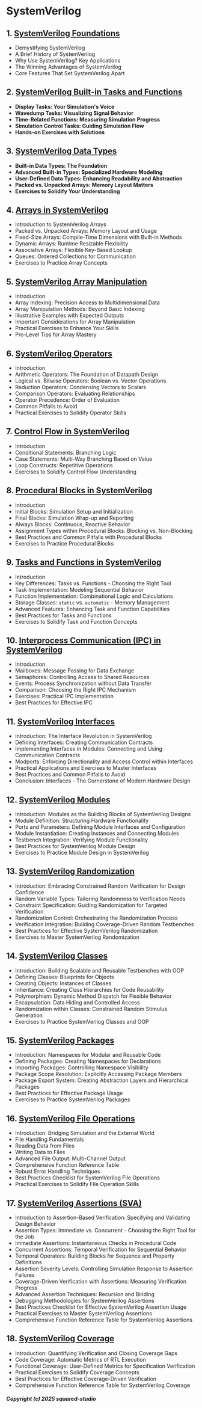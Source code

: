 # SystemVerilog
## 1. [SystemVerilog Foundations](SystemVerilog/chapter_00001.md)
  - Demystifying SystemVerilog
  - A Brief History of SystemVerilog
  - Why Use SystemVerilog? Key Applications
  - The Winning Advantages of SystemVerilog
  - Core Features That Set SystemVerilog Apart
## 2. [SystemVerilog Built-in Tasks and Functions](SystemVerilog/chapter_00002.md)
  - **Display Tasks: Your Simulation's Voice**
  - **Wavedump Tasks: Visualizing Signal Behavior**
  - **Time-Related Functions: Measuring Simulation Progress**
  - **Simulation Control Tasks: Guiding Simulation Flow**
  - **Hands-on Exercises with Solutions**
## 3. [SystemVerilog Data Types](SystemVerilog/chapter_00003.md)
  - **Built-in Data Types: The Foundation**
  - **Advanced Built-in Types: Specialized Hardware Modeling**
  - **User-Defined Data Types: Enhancing Readability and Abstraction**
  - **Packed vs. Unpacked Arrays: Memory Layout Matters**
  - **Exercises to Solidify Your Understanding**
## 4. [Arrays in SystemVerilog](SystemVerilog/chapter_00004.md)
  - Introduction to SystemVerilog Arrays
  - Packed vs. Unpacked Arrays: Memory Layout and Usage
  - Fixed-Size Arrays: Compile-Time Dimensions with Built-in Methods
  - Dynamic Arrays: Runtime Resizable Flexibility
  - Associative Arrays: Flexible Key-Based Lookup
  - Queues: Ordered Collections for Communication
  - Exercises to Practice Array Concepts
## 5. [SystemVerilog Array Manipulation](SystemVerilog/chapter_00005.md)
  - Introduction
  - Array Indexing: Precision Access to Multidimensional Data
  - Array Manipulation Methods: Beyond Basic Indexing
  - Illustrative Examples with Expected Outputs
  - Important Considerations for Array Manipulation
  - Practical Exercises to Enhance Your Skills
  - Pro-Level Tips for Array Mastery
## 6. [SystemVerilog Operators](SystemVerilog/chapter_00006.md)
  - Introduction
  - Arithmetic Operators: The Foundation of Datapath Design
  - Logical vs. Bitwise Operators: Boolean vs. Vector Operations
  - Reduction Operators: Condensing Vectors to Scalars
  - Comparison Operators: Evaluating Relationships
  - Operator Precedence: Order of Evaluation
  - Common Pitfalls to Avoid
  - Practical Exercises to Solidify Operator Skills
## 7. [Control Flow in SystemVerilog](SystemVerilog/chapter_00007.md)
  - Introduction
  - Conditional Statements: Branching Logic
  - Case Statements: Multi-Way Branching Based on Value
  - Loop Constructs: Repetitive Operations
  - Exercises to Solidify Control Flow Understanding
## 8. [Procedural Blocks in SystemVerilog](SystemVerilog/chapter_00008.md)
  - Introduction
  - Initial Blocks: Simulation Setup and Initialization
  - Final Blocks: Simulation Wrap-up and Reporting
  - Always Blocks: Continuous, Reactive Behavior
  - Assignment Types within Procedural Blocks: Blocking vs. Non-Blocking
  - Best Practices and Common Pitfalls with Procedural Blocks
  - Exercises to Practice Procedural Blocks
## 9. [Tasks and Functions in SystemVerilog](SystemVerilog/chapter_00009.md)
  - Introduction
  - Key Differences: Tasks vs. Functions - Choosing the Right Tool
  - Task Implementation: Modeling Sequential Behavior
  - Function Implementation: Combinational Logic and Calculations
  - Storage Classes: `static` vs. `automatic` - Memory Management
  - Advanced Features: Enhancing Task and Function Capabilities
  - Best Practices for Tasks and Functions
  - Exercises to Solidify Task and Function Concepts
## 10. [Interprocess Communication (IPC) in SystemVerilog](SystemVerilog/chapter_00010.md)
  - Introduction
  - Mailboxes: Message Passing for Data Exchange
  - Semaphores: Controlling Access to Shared Resources
  - Events: Process Synchronization without Data Transfer
  - Comparison: Choosing the Right IPC Mechanism
  - Exercises: Practical IPC Implementation
  - Best Practices for Effective IPC
## 11. [SystemVerilog Interfaces](SystemVerilog/chapter_00011.md)
  - Introduction: The Interface Revolution in SystemVerilog
  - Defining Interfaces: Creating Communication Contracts
  - Implementing Interfaces in Modules: Connecting and Using Communication Contracts
  - Modports: Enforcing Directionality and Access Control within Interfaces
  - Practical Applications and Exercises to Master Interfaces
  - Best Practices and Common Pitfalls to Avoid
  - Conclusion: Interfaces - The Cornerstone of Modern Hardware Design
## 12. [SystemVerilog Modules](SystemVerilog/chapter_00012.md)
  - Introduction: Modules as the Building Blocks of SystemVerilog Designs
  - Module Definition: Structuring Hardware Functionality
  - Ports and Parameters: Defining Module Interfaces and Configuration
  - Module Instantiation: Creating Instances and Connecting Modules
  - Testbench Integration: Verifying Module Functionality
  - Best Practices for SystemVerilog Module Design
  - Exercises to Practice Module Design in SystemVerilog
## 13. [SystemVerilog Randomization](SystemVerilog/chapter_00013.md)
  - Introduction: Embracing Constrained Random Verification for Design Confidence
  - Random Variable Types: Tailoring Randomness to Verification Needs
  - Constraint Specification: Guiding Randomization for Targeted Verification
  - Randomization Control: Orchestrating the Randomization Process
  - Verification Integration: Building Coverage-Driven Random Testbenches
  - Best Practices for Effective SystemVerilog Randomization
  - Exercises to Master SystemVerilog Randomization
## 14. [SystemVerilog Classes](SystemVerilog/chapter_00014.md)
  - Introduction: Building Scalable and Reusable Testbenches with OOP
  - Defining Classes: Blueprints for Objects
  - Creating Objects: Instances of Classes
  - Inheritance: Creating Class Hierarchies for Code Reusability
  - Polymorphism: Dynamic Method Dispatch for Flexible Behavior
  - Encapsulation: Data Hiding and Controlled Access
  - Randomization within Classes:  Constrained Random Stimulus Generation
  - Exercises to Practice SystemVerilog Classes and OOP
## 15. [SystemVerilog Packages](SystemVerilog/chapter_00015.md)
  - Introduction: Namespaces for Modular and Reusable Code
  - Defining Packages: Creating Namespaces for Declarations
  - Importing Packages: Controlling Namespace Visibility
  - Package Scope Resolution: Explicitly Accessing Package Members
  - Package Export System: Creating Abstraction Layers and Hierarchical Packages
  - Best Practices for Effective Package Usage
  - Exercises to Practice SystemVerilog Packages
## 16. [SystemVerilog File Operations](SystemVerilog/chapter_00016.md)
  - Introduction: Bridging Simulation and the External World
  - File Handling Fundamentals
  - Reading Data from Files
  - Writing Data to Files
  - Advanced File Output: Multi-Channel Output
  - Comprehensive Function Reference Table
  - Robust Error Handling Techniques
  - Best Practices Checklist for SystemVerilog File Operations
  - Practical Exercises to Solidify File Operation Skills
## 17. [SystemVerilog Assertions (SVA)](SystemVerilog/chapter_00017.md)
  - Introduction to Assertion-Based Verification: Specifying and Validating Design Behavior
  - Assertion Types: Immediate vs. Concurrent - Choosing the Right Tool for the Job
  - Immediate Assertions: Instantaneous Checks in Procedural Code
  - Concurrent Assertions: Temporal Verification for Sequential Behavior
  - Temporal Operators: Building Blocks for Sequence and Property Definitions
  - Assertion Severity Levels: Controlling Simulation Response to Assertion Failures
  - Coverage-Driven Verification with Assertions: Measuring Verification Progress
  - Advanced Assertion Techniques: Recursion and Binding
  - Debugging Methodologies for SystemVerilog Assertions
  - Best Practices Checklist for Effective SystemVerilog Assertion Usage
  - Practical Exercises to Master SystemVerilog Assertions
  - Comprehensive Function Reference Table for SystemVerilog Assertions
## 18. [SystemVerilog Coverage](SystemVerilog/chapter_00018.md)
  - Introduction: Quantifying Verification and Closing Coverage Gaps
  - Code Coverage: Automatic Metrics of RTL Execution
  - Functional Coverage: User-Defined Metrics for Specification Verification
  - Practical Exercises to Solidify Coverage Concepts
  - Best Practices for Effective Coverage-Driven Verification
  - Comprehensive Function Reference Table for SystemVerilog Coverage

##### Copyright (c) 2025 squared-studio

